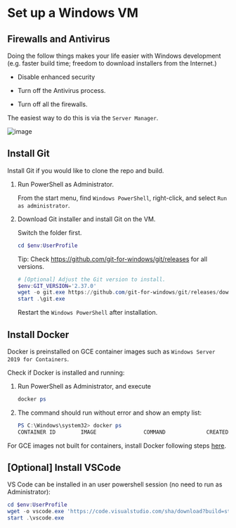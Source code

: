 # Set up a Windows VM

## Firewalls and Antivirus

Doing the follow things makes your life easier with Windows development (e.g.
faster build time; freedom to download installers from the Internet.)

*   Disable enhanced security

*   Turn off the Antivirus process.

*   Turn off all the firewalls.

The easiest way to do this is via the `Server Manager`.

![image](https://user-images.githubusercontent.com/5287526/133006540-94e2170f-8366-40c1-8280-7bb92e3f4378.png)

## Install Git

Install Git if you would like to clone the repo and build. 

1.  Run PowerShell as Administrator.

    From the start menu, find `Windows PowerShell`, right-click, and select `Run
    as administrator`.

1.  Download Git installer and install Git on the VM.

    Switch the folder first.

    ```powershell
    cd $env:UserProfile
    ```

    Tip: Check https://github.com/git-for-windows/git/releases for all versions.

    ```powershell
    # [Optional] Adjust the Git version to install.
    $env:GIT_VERSION='2.37.0'
    wget -o git.exe https://github.com/git-for-windows/git/releases/download/v$env:GIT_VERSION.windows.1/Git-$env:GIT_VERSION-64-bit.exe
    start .\git.exe
    ```

    Restart the `Windows PowerShell` after installation.


## Install Docker 

Docker is preinstalled on GCE container images such as `Windows Server 2019 for Containers`. 

Check if Docker is installed and running:

1. Run PowerShell as Administrator, and execute
    ```powershell
    docker ps
    ```
2. The command should run without error and show an empty list:
    ```powershell
    PS C:\Windows\system32> docker ps
    CONTAINER ID        IMAGE               COMMAND             CREATED             STATUS              PORTS               NAMES
    ```

For GCE images not built for containers, install Docker following steps [here](https://docs.microsoft.com/en-us/virtualization/windowscontainers/quick-start/set-up-environment?tabs=dockerce#windows-server-1). 


## [Optional] Install VSCode

VS Code can be installed in an user powershell session (no need to run as Administrator):
```powershell
cd $env:UserProfile
wget -o vscode.exe 'https://code.visualstudio.com/sha/download?build=stable&os=win32-x64-user'
start .\vscode.exe
```

